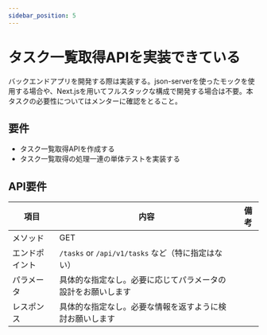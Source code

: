 ```yaml
---
sidebar_position: 5
---
```


# タスク一覧取得APIを実装できている

バックエンドアプリを開発する際は実装する。json-serverを使ったモックを使用する場合や、Next.jsを用いてフルスタックな構成で開発する場合は不要。本タスクの必要性についてはメンターに確認をとること。

## 要件

- タスク一覧取得APIを作成する
- タスク一覧取得の処理一連の単体テストを実装する

## API要件

|項目| 内容                                      |備考|
| ---- |-----------------------------------------| ---- |
| メソッド | GET                                     ||
|エンドポイント| `/tasks` or `/api/v1/tasks` など（特に指定はない） ||
|パラメータ| 具体的な指定なし。必要に応じてパラメータの設計をお願いします          ||
|レスポンス| 具体的な指定なし。必要な情報を返すように検討お願いします            ||

